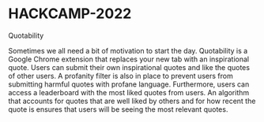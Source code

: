 # HACKCAMP-2022

Quotability

Sometimes we all need a bit of motivation to start the day.
Quotability is a Google Chrome extension that replaces your new tab with an inspirational quote.
Users can submit their own inspirational quotes and like the quotes of other users. 
A profanity filter is also in place to prevent users from submitting harmful quotes with profane language.
Furthermore, users can access a leaderboard with the most liked quotes from users. 
An algorithm that accounts for quotes that are well liked by others and for how recent the quote is ensures that users will be seeing the most relevant quotes. 
